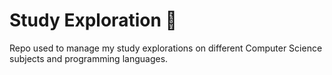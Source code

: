 # Study Exploration 🚀

Repo used to manage my study explorations on different Computer Science subjects and programming languages.